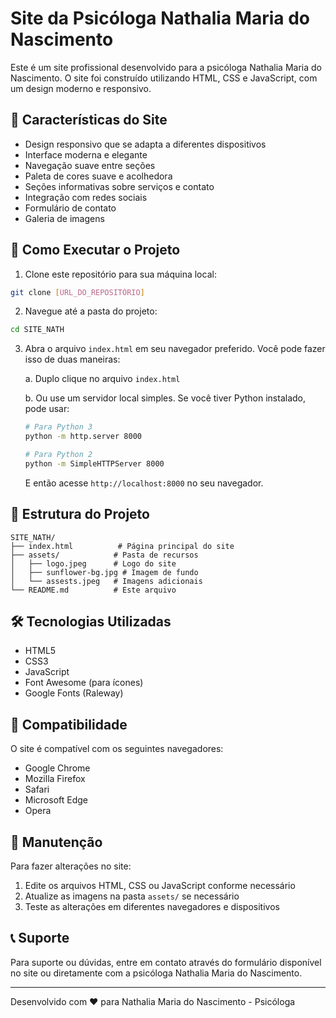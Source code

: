 # Site da Psicóloga Nathalia Maria do Nascimento

Este é um site profissional desenvolvido para a psicóloga Nathalia Maria do Nascimento. O site foi construído utilizando HTML, CSS e JavaScript, com um design moderno e responsivo.

## 🎨 Características do Site

- Design responsivo que se adapta a diferentes dispositivos
- Interface moderna e elegante
- Navegação suave entre seções
- Paleta de cores suave e acolhedora
- Seções informativas sobre serviços e contato
- Integração com redes sociais
- Formulário de contato
- Galeria de imagens

## 🚀 Como Executar o Projeto

1. Clone este repositório para sua máquina local:
```bash
git clone [URL_DO_REPOSITÓRIO]
```

2. Navegue até a pasta do projeto:
```bash
cd SITE_NATH
```

3. Abra o arquivo `index.html` em seu navegador preferido. Você pode fazer isso de duas maneiras:

   a. Duplo clique no arquivo `index.html`
   
   b. Ou use um servidor local simples. Se você tiver Python instalado, pode usar:
   ```bash
   # Para Python 3
   python -m http.server 8000
   
   # Para Python 2
   python -m SimpleHTTPServer 8000
   ```
   E então acesse `http://localhost:8000` no seu navegador.

## 📁 Estrutura do Projeto

```
SITE_NATH/
├── index.html          # Página principal do site
├── assets/            # Pasta de recursos
│   ├── logo.jpeg      # Logo do site
│   ├── sunflower-bg.jpg # Imagem de fundo
│   └── assests.jpeg   # Imagens adicionais
└── README.md          # Este arquivo
```

## 🛠️ Tecnologias Utilizadas

- HTML5
- CSS3
- JavaScript
- Font Awesome (para ícones)
- Google Fonts (Raleway)

## 📱 Compatibilidade

O site é compatível com os seguintes navegadores:
- Google Chrome
- Mozilla Firefox
- Safari
- Microsoft Edge
- Opera

## 📝 Manutenção

Para fazer alterações no site:
1. Edite os arquivos HTML, CSS ou JavaScript conforme necessário
2. Atualize as imagens na pasta `assets/` se necessário
3. Teste as alterações em diferentes navegadores e dispositivos

## 📞 Suporte

Para suporte ou dúvidas, entre em contato através do formulário disponível no site ou diretamente com a psicóloga Nathalia Maria do Nascimento.

---

Desenvolvido com ❤️ para Nathalia Maria do Nascimento - Psicóloga 